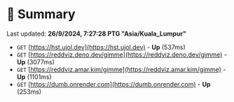 # 📖 Summary
Last updated: **26/9/2024, 7:27:28 PTG "Asia/Kuala_Lumpur"**

- `GET` [https://hst.ujol.dev](https://hst.ujol.dev) - **Up** (537ms)
- `GET` [https://reddviz.deno.dev/gimme](https://reddviz.deno.dev/gimme) - **Up** (3077ms)
- `GET` [https://reddviz.amar.kim/gimme](https://reddviz.amar.kim/gimme) - **Up** (1101ms)
- `GET` [https://dumb.onrender.com](https://dumb.onrender.com) - **Up** (253ms)
